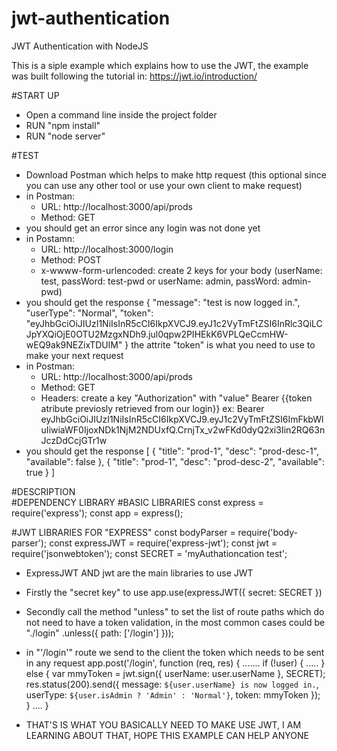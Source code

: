 # jwt-authentication
JWT Authentication with NodeJS

This is a siple example which explains how to use the JWT, the example was  built  following the tutorial in:
https://jwt.io/introduction/

#START UP
- Open a command line inside the project folder
- RUN "npm install"
- RUN "node server" 

#TEST
- Download Postman which helps to make http request (this optional since you can use any other tool or  use your own client to make request)
- in Postman:
  - URL: http://localhost:3000/api/prods
   - Method: GET
- you should get an error since any login was not  done yet
- in Postamn:
  - URL: http://localhost:3000/login
  - Method: POST
  - x-wwww-form-urlencoded: create 2 keys for your body (userName: test,  passWord: test-pwd or userName: admin, passWord: admin-pwd)
- you should get the response 
  {
    "message": "test is now logged in.",
    "userType": "Normal",
    "token": "eyJhbGciOiJIUzI1NiIsInR5cCI6IkpXVCJ9.eyJ1c2VyTmFtZSI6InRlc3QiLCJpYXQiOjE0OTU2MzgxNDh9.jul0qpw2PIHEkK6VPLQeCcmHW-wEQ9ak9NEZixTDUlM"
  }
  the attrite "token" is what you need to use to make your next request
 - in Postman:
    - URL: http://localhost:3000/api/prods
    - Method: GET
    - Headers: create a key "Authorization" with "value" Bearer {{token atribute previosly retrieved from our login}}
      ex:
      Bearer eyJhbGciOiJIUzI1NiIsInR5cCI6IkpXVCJ9.eyJ1c2VyTmFtZSI6ImFkbWluIiwiaWF0IjoxNDk1NjM2NDUxfQ.CrnjTx_v2wFKd0dyQ2xi3Iin2RQ63nJczDdCcjGTr1w 
  - you should get the response
    [
    {
      "title": "prod-1",
      "desc": "prod-desc-1",
      "available": false
    },
    {
      "title": "prod-1",
      "desc": "prod-desc-2",
      "available": true
    }
  ]
    
#DESCRIPTION   
#DEPENDENCY LIBRARY
#BASIC LIBRARIES
  const express = require('express');
  const app = express();
  
#JWT LIBRARIES FOR "EXPRESS"
  const bodyParser = require('body-parser');
  const expressJWT = require('express-jwt');
  const jwt = require('jsonwebtoken');
  const SECRET = 'myAuthationcation test';

- ExpressJWT AND jwt are the main libraries to use JWT
- Firstly the "secret key" to use 
  app.use(expressJWT({
      secret: SECRET
  })
- Secondly call the method "unless" to set the list of route paths which do not need to have a token validation, 
  in the most common cases could be "./login"
.unless({
    path: ['/login']
}));

- in "'/login'" route we send to the client the token which needs to be sent in any request
app.post('/login', function (req, res) {
.......
    if (!user) {
      .....
    } else {
        var mmyToken = jwt.sign({
            userName: user.userName
        }, SECRET);
        res.status(200).send({
            message: `${user.userName} is now logged in.`,
            userType: `${user.isAdmin ? 'Admin' : 'Normal'}`,
            token: mmyToken
        });
    }
....
}

- THAT'S IS WHAT YOU BASICALLY NEED TO MAKE USE JWT, I AM LEARNING ABOUT THAT, HOPE THIS EXAMPLE CAN HELP ANYONE
     
